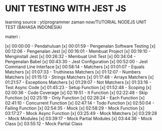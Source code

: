 # UNIT TESTING WITH JEST JS

learning source : yt/programmer zaman now/TUTORIAL NODEJS UNIT TEST (BAHASA INDONESIA)

materi :

[x] 00:00:00 - Pendahuluan
[x] 00:01:59 - Pengenalan Software Testing
[x] 00:12:06 - Pengenalan Jest
[x] 00:16:01 - Membuat Project
[x] 00:19:10 - Menginstall Jest
[x] 00:26:32 - Membuat Unit Test
[x] 00:34:04 - Pengenalan Babel
[x] 00:43:30 - Jest Configuration
[x] 00:52:00 - Jest Command Line Interface
[x] 00:58:14 - Matchers
[x] 01:01:07 - Equals Matchers
[x] 01:07:33 - Truthiness Matchers
[x] 01:12:07 - Numbers Matchers
[x] 01:15:13 - Strings Matchers
[x] 01:17:48 - Arrays Matchers
[x] 01:21:57 - Exceptions Matchers
[x] 01:29:07 - Not Matchers
[x] 01:33:16 - Test Async Code
[x] 01:45:23 - Setup Function
[x] 01:52:48 - Scoping
[x] 02:00:36 - Code Coverage
[x] 02:19:51 - It Function
[x] 02:22:48 - Skip Function
[x] 02:25:19 - Only Function
[x] 02:28:24 - Each Function
[x] 02:41:10 - Concurrent Function
[x] 02:47:14 - Todo Function
[x] 02:50:04 - Failing Function
[x] 02:54:35 - Mock
[x] 02:58:29 - Mock Function
[x] 03:17:27 - Mock Async Function
[x] 03:25:49 - Mock Matchers
[x] 03:29:28 - Mock Modules
[x] 03:39:17 - Mock Partial Modules
[x] 03:44:36 - Mock Class
[x] 03:55:12 - Mock Partial Class
